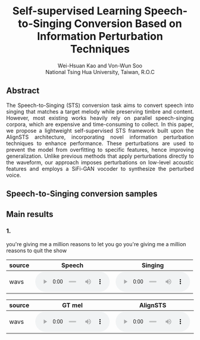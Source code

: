# <center>Self-supervised Learning Speech-to-Singing Conversion Based on Information Perturbation Techniques</center>

<center>Wei-Hsuan Kao and Von-Wun Soo</center>
<center>National Tsing Hua University, Taiwan, R.O.C</center>

## Abstract
<div style="text-align: justify">The Speech-to-Singing (STS) conversion task aims to convert speech into singing that matches a target melody while preserving timbre and content. However, most existing works heavily rely on parallel speech-singing corpora, which are expensive and time-consuming to collect. In this paper, we propose a lightweight self-supervised STS framework built upon the AlignSTS architecture, incorporating novel information perturbation techniques to enhance performance. These perturbations are used to prevent the model from overfitting to specific features, hence improving generalization. Unlike previous methods that apply perturbations directly to the waveform, our approach imposes perturbations on low-level acoustic features and employs a SiFi-GAN vocoder to synthesize the perturbed voice.</div>

## Speech-to-Singing conversion samples

## Main results

### 1. 
you're giving me a million reasons to let you go you're giving me a million reasons to quit the show 
<table class="small">
  <thread>
    <tr>
      <th>source</th>
      <th>Speech</th>
      <th>Singing</th>
    </tr>
  </thread>
  <tbody>
    <tr>
      <td>wavs</td>
      <td><audio controls src="wavs/speech-2.wav" style="width: 200px;"></audio></td>
      <td><audio controls src="wavs/sing-2.wav" style="width: 200px;"></audio></td>
    </tr>
  </tbody>
</table>

<table class="small">
  <thread>
    <tr>
      <th>source</th>
      <th>GT mel</th>
      <th>AlignSTS</th>
      <th>AlignSTS-SVPT</th>
      <th>AlignSTS-SiFi</th>
    </tr>
  </thread>
  <tbody>
    <tr>
      <td>wavs</td>
      <td><audio controls src="wavs/GT mel-2.wav" style="width: 200px;"></audio></td>
      <td><audio controls src="wavs/AlignSTS-2.wav" style="width: 200px;"></audio></td>
      <td><audio controls src="wavs/AlignSTS-SVPT-2.wav" style="width: 200px;"></audio></td>
      <td><audio controls src="wavs/AlignSTS-SiFi-2.wav" style="width: 200px;"></audio></td>
    </tr>
  </tbody>
</table>
